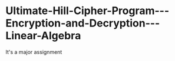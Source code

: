 # Ultimate-Hill-Cipher-Program---Encryption-and-Decryption---Linear-Algebra
It's a major assignment 
